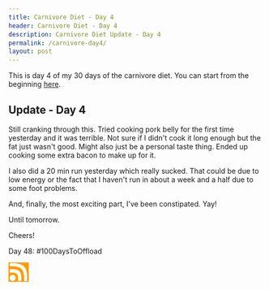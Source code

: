 ```yaml
---
title: Carnivore Diet - Day 4
header: Carnivore Diet - Day 4
description: Carnivore Diet Update - Day 4
permalink: /carnivore-day4/
layout: post
---
```


This is day 4 of my 30 days of the carnivore diet. You can start from the beginning [here](https://blog.mooreanalysis.com/carnivore1/).

## Update - Day 4

Still cranking through this. Tried cooking pork belly for the first time yesterday and it was terrible. Not sure if I didn't cook it long enough but the fat just wasn't good. Might also just be a personal taste thing. Ended up cooking some extra bacon to make up for it.

I also did a 20 min run yesterday which really sucked. That could be due to low energy or the fact that I haven't run in about a week and a half due to some foot problems.

And, finally, the most exciting part, I've been constipated. Yay!

Until tomorrow.

Cheers!

Day 48: #100DaysToOffload

<a href="https://blog.mooreanalysis.com/feed.xml"><img src="/assets/images/rss_feed.jpg" style="opacity:1;" width="40"/></a>
